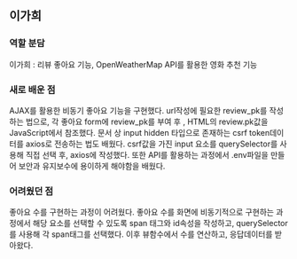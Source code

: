 ## 이가희

### 역할 분담
이가희 : 리뷰 좋아요 기능, OpenWeatherMap API를 활용한 영화 추천 기능

### 새로 배운 점
AJAX를 활용한 비동기 좋아요 기능을 구현했다.
url작성에 필요한 review_pk를 작성하는 법으로, 각 좋아요 form에 review_pk를 부여 후 , HTML의 review.pk값을 JavaScript에서 참조했다. 문서 상 input hidden 타입으로 존재하는 csrf token데이터를 axios로 전송하는 법도 배웠다.
csrf값을 가진 input 요소를 querySelector를 사용해 직접 선택 후, axios에 작성했다.
또한 API를 활용하는 과정에서 .env파일을 만들어 보안과 유지보수에 용이하게 해야함을 배웠다.

### 어려웠던 점
좋아요 수를 구현하는 과정이 어려웠다.
좋아요 수를 화면에 비동기적으로 구현하는 과정에서 해당 요소를 선택할 수 있도록 span 태그와 id속성을 작성하고,
querySelector를 사용해 각 span태그를 선택했다. 이후 뷰함수에서 수를 연산하고, 응답데이터를 받아왔다.